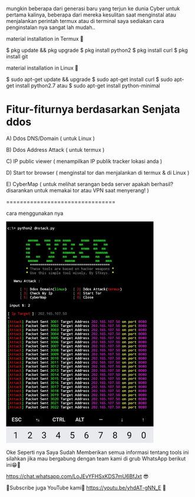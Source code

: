 mungkin beberapa dari generasi baru yang terjun ke dunia Cyber untuk pertama kalinya, beberapa dari mereka kesulitan saat menginstal atau menjalankan perintah termux atau di terminal saya sediakan cara penginstalan nya sangat lah mudah..

material installation in Termux 🤖

$ pkg update && pkg upgrade
$ pkg install python2
$ pkg install curl
$ pkg install git

material installation in Linux 🤖

$ sudo apt-get update && upgrade
$ sudo apt-get install curl
$ sudo apt-get install python2.7
atau
$ sudo apt-get install python-minimal

Fitur-fiturnya berdasarkan Senjata ddos
================================

A) Ddos DNS/Domain ( untuk Linux )

B) Ddos Address Attack ( untuk termux )

C) IP public viewer ( menampilkan IP publik tracker lokasi anda )

D) Start tor browser ( menginstal tor dan menjalankan di termux & di Linux )

E) CyberMap (  untuk melihat serangan beda server apakah berhasil? disarankan untuk memakai tor atau VPN saat menyerang! )

================================

cara menggunakan nya 

<img src="Screenshot_2021_1123_104724.jpg" alt="My cool logo" style="width:400px;height:600px"/>

Oke Seperti nya Saya Sudah Memberikan semua informasi tentang tools ini silahkan jika mau bergabung dengan team kami di grub WhatsApp berikut ini😁🤗

https://chat.whatsapp.com/LoJEvYFHSxKDS7mU6BfJxt 😎

💪Subscribe juga YouTube kami🤖
https://youtu.be/yhdAT-gNN_E 👊




